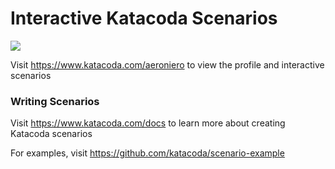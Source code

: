 # Interactive Katacoda Scenarios

[![](http://shields.katacoda.com/katacoda/aeroniero/count.svg)](https://www.katacoda.com/aeroniero "Get your profile on Katacoda.com")

Visit https://www.katacoda.com/aeroniero to view the profile and interactive scenarios

### Writing Scenarios
Visit https://www.katacoda.com/docs to learn more about creating Katacoda scenarios

For examples, visit https://github.com/katacoda/scenario-example
